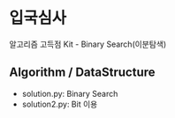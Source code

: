 # 입국심사

알고리즘 고득점 Kit - Binary Search(이분탐색)

## Algorithm / DataStructure

* solution.py: Binary Search
* solution2.py: Bit 이용